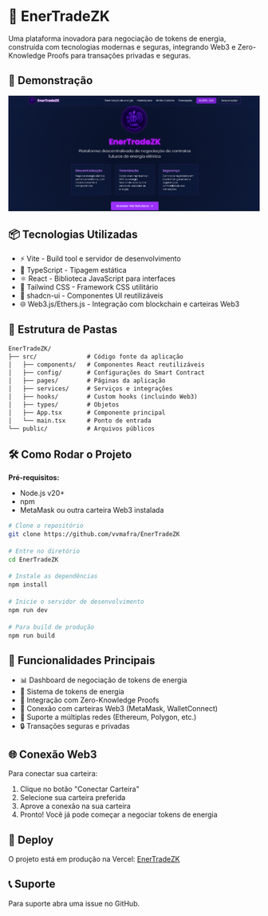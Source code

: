 # 🚀 EnerTradeZK

Uma plataforma inovadora para negociação de tokens de energia, construída com tecnologias modernas e seguras, integrando Web3 e Zero-Knowledge Proofs para transações privadas e seguras.

## 📸 Demonstração

![Demo Screenshot](./public/print.png)

## 📦 Tecnologias Utilizadas

- ⚡ Vite - Build tool e servidor de desenvolvimento
- 🔷 TypeScript - Tipagem estática
- ⚛️ React - Biblioteca JavaScript para interfaces
- 🎨 Tailwind CSS - Framework CSS utilitário
- 🎯 shadcn-ui - Componentes UI reutilizáveis
- 🌐 Web3.js/Ethers.js - Integração com blockchain e carteiras Web3

## 📁 Estrutura de Pastas

```
EnerTradeZK/
├── src/              # Código fonte da aplicação
│   ├── components/   # Componentes React reutilizáveis
│   ├── config/       # Configurações do Smart Contract
│   ├── pages/        # Páginas da aplicação
│   ├── services/     # Serviços e integrações
│   ├── hooks/        # Custom hooks (incluindo Web3)
│   ├── types/        # Objetos
│   ├── App.tsx       # Componente principal
│   └── main.tsx      # Ponto de entrada
└── public/           # Arquivos públicos
```

## 🛠️ Como Rodar o Projeto

**Pré-requisitos:**
- Node.js v20+
- npm
- MetaMask ou outra carteira Web3 instalada

```bash
# Clone o repositório
git clone https://github.com/vvmafra/EnerTradeZK

# Entre no diretório
cd EnerTradeZK

# Instale as dependências
npm install

# Inicie o servidor de desenvolvimento
npm run dev

# Para build de produção
npm run build
```

## 🎯 Funcionalidades Principais

- 📊 Dashboard de negociação de tokens de energia
- 🔄 Sistema de tokens de energia
- 🔐 Integração com Zero-Knowledge Proofs
- 👛 Conexão com carteiras Web3 (MetaMask, WalletConnect)
- 💎 Suporte a múltiplas redes (Ethereum, Polygon, etc.)
- 🔒 Transações seguras e privadas

## 🌐 Conexão Web3

Para conectar sua carteira:
1. Clique no botão "Conectar Carteira"
2. Selecione sua carteira preferida
3. Aprove a conexão na sua carteira
4. Pronto! Você já pode começar a negociar tokens de energia

## 🚀 Deploy

O projeto está em produção na Vercel: [EnerTradeZK](https://ener-trade-zk.vercel.app/)

## 📞 Suporte

Para suporte abra uma issue no GitHub.
